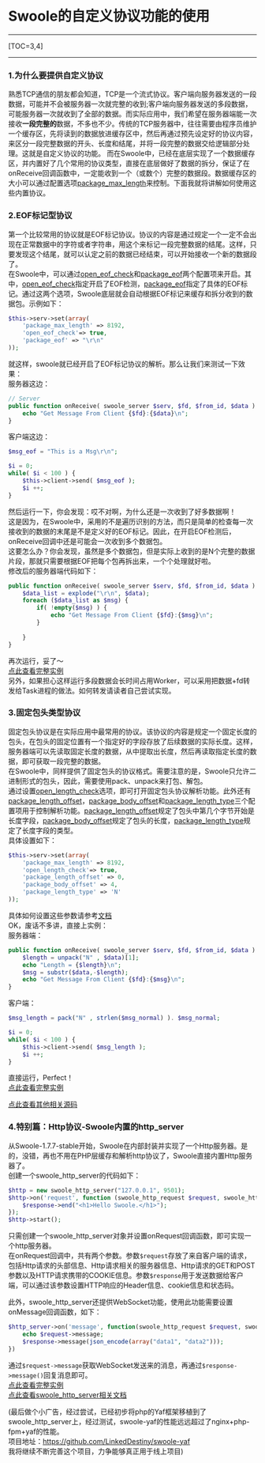# Swoole的自定义协议功能的使用
---

[TOC=3,4]

---

### **1.为什么要提供自定义协议**
熟悉TCP通信的朋友都会知道，TCP是一个流式协议。客户端向服务器发送的一段数据，可能并不会被服务器一次就完整的收到;客户端向服务器发送的多段数据，可能服务器一次就收到了全部的数据。而实际应用中，我们希望在服务器端能一次接收**一段完整的**数据，不多也不少。传统的TCP服务器中，往往需要由程序员维护一个缓存区，先将读到的数据放进缓存区中，然后再通过预先设定好的协议内容，来区分一段完整数据的开头、长度和结尾，并将一段完整的数据交给逻辑部分处理。这就是自定义协议的功能。
而在Swoole中，已经在底层实现了一个数据缓存区，并内置好了几个常用的协议类型，直接在底层做好了数据的拆分，保证了在onReceive回调函数中，一定能收到一个（或数个）完整的数据段。数据缓存区的大小可以通过配置选项[package_max_length](https://github.com/LinkedDestiny/swoole-doc/blob/master/doc/01.swoole_server%E9%85%8D%E7%BD%AE%E9%80%89%E9%A1%B9.md#19package_max_length)来控制。下面我就将讲解如何使用这些内置协议。

### **2.EOF标记型协议**

第一个比较常用的协议就是EOF标记协议。协议的内容是通过规定一个一定不会出现在正常数据中的字符或者字符串，用这个来标记一段完整数据的结尾。这样，只要发现这个结尾，就可以认定之前的数据已经结束，可以开始接收一个新的数据段了。<br>
在Swoole中，可以通过[open_eof_check](https://github.com/LinkedDestiny/swoole-doc/blob/master/doc/01.swoole_server%E9%85%8D%E7%BD%AE%E9%80%89%E9%A1%B9.md#13open_eof_check)和[package_eof](https://github.com/LinkedDestiny/swoole-doc/blob/master/doc/01.swoole_server%E9%85%8D%E7%BD%AE%E9%80%89%E9%A1%B9.md#14package_eof)两个配置项来开启。其中，[open_eof_check](https://github.com/LinkedDestiny/swoole-doc/blob/master/doc/01.swoole_server%E9%85%8D%E7%BD%AE%E9%80%89%E9%A1%B9.md#13open_eof_check)指定开启了EOF检测，[package_eof](https://github.com/LinkedDestiny/swoole-doc/blob/master/doc/01.swoole_server%E9%85%8D%E7%BD%AE%E9%80%89%E9%A1%B9.md#14package_eof)指定了具体的EOF标记。通过这两个选项，Swoole底层就会自动根据EOF标记来缓存和拆分收到的数据包。示例如下：
```php
$this->serv->set(array(
    'package_max_length' => 8192,
    'open_eof_check'=> true,
    'package_eof' => "\r\n"
));
```
就这样，swoole就已经开启了EOF标记协议的解析。那么让我们来测试一下效果：<br>
服务器这边：<br>
```php
// Server
public function onReceive( swoole_server $serv, $fd, $from_id, $data ) {
    echo "Get Message From Client {$fd}:{$data}\n";
}
```
客户端这边：<br>
```php
$msg_eof = "This is a Msg\r\n";

$i = 0;
while( $i < 100 ) {
	$this->client->send( $msg_eof );
	$i ++;
}
```
然后运行一下，你会发现：哎不对啊，为什么还是一次收到了好多数据啊！<br>
这是因为，在Swoole中，采用的不是遍历识别的方法，而只是简单的检查每一次接收到的数据的末尾是不是定义好的EOF标记。因此，在开启EOF检测后，onReceive回调中还是可能会一次收到多个数据包。<br>
这要怎么办？你会发现，虽然是多个数据包，但是实际上收到的是N个完整的数据片段，那就只需要根据EOF把每个包再拆出来，一个个处理就好啦。<br>
修改后的服务器端代码如下：<br>
```php
public function onReceive( swoole_server $serv, $fd, $from_id, $data ) {
	$data_list = explode("\r\n", $data);
	foreach ($data_list as $msg) {
		if( !empty($msg) ) {
			echo "Get Message From Client {$fd}:{$msg}\n";
		}
		
	}
}
```
再次运行，妥了～<br>
[点此查看完整实例](https://github.com/LinkedDestiny/swoole-doc/blob/master/src/05/swoole_eof_server.php)<br>
另外，如果担心这样运行多段数据会长时间占用Worker，可以采用把数据+fd转发给Task进程的做法。如何转发请读者自己尝试实现。<br>



### **3.固定包头类型协议**
固定包头协议是在实际应用中最常用的协议。该协议的内容是规定一个固定长度的包头，在包头的固定位置有一个指定好的字段存放了后续数据的实际长度。这样，服务器端可以先读取固定长度的数据，从中提取出长度，然后再读取指定长度的数据，即可获取一段完整的数据。<br>
在Swoole中，同样提供了固定包头的协议格式。需要注意的是，Swoole只允许二进制形式的包头，因此，需要使用pack、unpack来打包、解包。<br>
通过设置[open_length_check](https://github.com/LinkedDestiny/swoole-doc/blob/master/doc/01.swoole_server%E9%85%8D%E7%BD%AE%E9%80%89%E9%A1%B9.md#15open_length_check)选项，即可打开固定包头协议解析功能。此外还有[package_length_offset](https://github.com/LinkedDestiny/swoole-doc/blob/master/doc/01.swoole_server%E9%85%8D%E7%BD%AE%E9%80%89%E9%A1%B9.md#16package_length_offset)，[package_body_offset](https://github.com/LinkedDestiny/swoole-doc/blob/master/doc/01.swoole_server%E9%85%8D%E7%BD%AE%E9%80%89%E9%A1%B9.md#17package_body_offset)和[package_length_type](https://github.com/LinkedDestiny/swoole-doc/blob/master/doc/01.swoole_server%E9%85%8D%E7%BD%AE%E9%80%89%E9%A1%B9.md#18package_length_type)三个配置项用于控制解析功能。[package_length_offset](https://github.com/LinkedDestiny/swoole-doc/blob/master/doc/01.swoole_server%E9%85%8D%E7%BD%AE%E9%80%89%E9%A1%B9.md#16package_length_offset)规定了包头中第几个字节开始是长度字段，[package_body_offset](https://github.com/LinkedDestiny/swoole-doc/blob/master/doc/01.swoole_server%E9%85%8D%E7%BD%AE%E9%80%89%E9%A1%B9.md#17package_body_offset)规定了包头的长度，[package_length_type](https://github.com/LinkedDestiny/swoole-doc/blob/master/doc/01.swoole_server%E9%85%8D%E7%BD%AE%E9%80%89%E9%A1%B9.md#18package_length_type)规定了长度字段的类型。<br>
具体设置如下：<br>
```php
$this->serv->set(array(
    'package_max_length' => 8192,
    'open_length_check'=> true,
    'package_length_offset' => 0,
    'package_body_offset' => 4,
    'package_length_type' => 'N'
));
```
具体如何设置这些参数请参考[文档](https://github.com/LinkedDestiny/swoole-doc/blob/master/doc/01.swoole_server配置选项.md)<br>
OK，废话不多讲，直接上实例：<br>
服务器端：<br>
```php
public function onReceive( swoole_server $serv, $fd, $from_id, $data ) {
    $length = unpack("N" , $data)[1];
    echo "Length = {$length}\n";
    $msg = substr($data,-$length);
	echo "Get Message From Client {$fd}:{$msg}\n";
}
```
客户端：<br>
```php
$msg_length = pack("N" , strlen($msg_normal) ). $msg_normal;

$i = 0;
while( $i < 100 ) {
	$this->client->send( $msg_length );
	$i ++;
}
```
直接运行，Perfect！<br>
[点此查看完整实例](https://github.com/LinkedDestiny/swoole-doc/blob/master/src/05/swoole_length_check_server.php)<br>

[点此查看其他相关源码](https://github.com/LinkedDestiny/swoole-doc/blob/master/src/05)<br>

### **4.特别篇：Http协议-Swoole内置的http_server**
从Swoole-1.7.7-stable开始，Swoole在内部封装并实现了一个Http服务器。是的，没错，再也不用在PHP层缓存和解析http协议了，Swoole直接内置Http服务器了。<br>
创建一个swoole_http_server的代码如下：<br>
```php
$http = new swoole_http_server("127.0.0.1", 9501);
$http->on('request', function (swoole_http_request $request, swoole_http_response $response) {
    $response->end("<h1>Hello Swoole.</h1>");
});
$http->start();
```
只需创建一个swoole_http_server对象并设置onRequest回调函数，即可实现一个http服务器。<br>
在onRequest回调中，共有两个参数。参数`$request`存放了来自客户端的请求，包括Http请求的头部信息、Http请求相关的服务器信息、Http请求的GET和POST参数以及HTTP请求携带的COOKIE信息。参数`$response`用于发送数据给客户端，可以通过该参数设置HTTP响应的Header信息、cookie信息和状态码。<br>

此外，swoole_http_server还提供WebSocket功能，使用此功能需要设置onMessage回调函数，如下：<br>
```php
$http_server->on('message', function(swoole_http_request $request, swoole_http_response $response) {
    echo $request->message;
    $response->message(json_encode(array("data1", "data2")));
})
```
通过`$request->message`获取WebSocket发送来的消息，再通过`$response->message()`回复消息即可。<br>
[点此查看完整实例](https://github.com/LinkedDestiny/swoole-doc/blob/master/src/05/swoole_http_server.php)<br>
[点此查看swoole_http_server相关文档](server/14.swoole_http_server.md)<br>

(最后做个小广告，经过尝试，已经初步将php的Yaf框架移植到了swoole_http_server上，经过测试，swoole-yaf的性能远远超过了nginx+php-fpm+yaf的性能。<br>
项目地址：https://github.com/LinkedDestiny/swoole-yaf<br>
我将继续不断完善这个项目，力争能够真正用于线上项目)